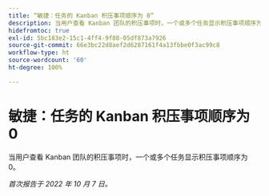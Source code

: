 ```yaml
---
title: “敏捷：任务的 Kanban 积压事项顺序为 0”
description: 当用户查看 Kanban 团队的积压事项时，一个或多个任务显示积压事项顺序为 0。
hidefromtoc: true
exl-id: 5bc183e2-15c1-4ff4-9f88-05df873a7926
source-git-commit: 66e3bc22d8aef2d6287161f4a13fbbe0f3ac99c8
workflow-type: ht
source-wordcount: '60'
ht-degree: 100%

---
```


# 敏捷：任务的 Kanban 积压事项顺序为 0

当用户查看 Kanban 团队的积压事项时，一个或多个任务显示积压事项顺序为 0。

_首次报告于 2022 年 10 月 7 日。_
